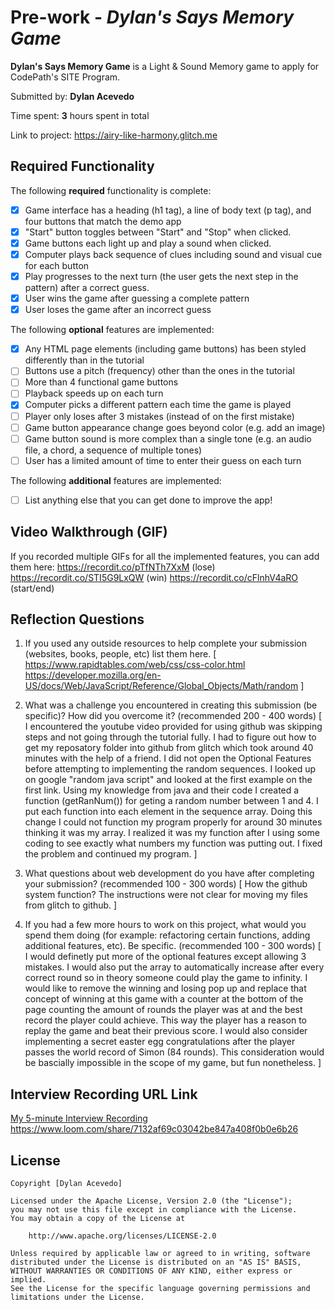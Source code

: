 # Pre-work - *Dylan's Says Memory Game*

**Dylan's Says Memory Game** is a Light & Sound Memory game to apply for CodePath's SITE Program. 

Submitted by: **Dylan Acevedo**

Time spent: **3** hours spent in total

Link to project: https://airy-like-harmony.glitch.me

## Required Functionality

The following **required** functionality is complete:

* [x] Game interface has a heading (h1 tag), a line of body text (p tag), and four buttons that match the demo app
* [x] "Start" button toggles between "Start" and "Stop" when clicked. 
* [x] Game buttons each light up and play a sound when clicked. 
* [x] Computer plays back sequence of clues including sound and visual cue for each button
* [x] Play progresses to the next turn (the user gets the next step in the pattern) after a correct guess. 
* [x] User wins the game after guessing a complete pattern
* [x] User loses the game after an incorrect guess

The following **optional** features are implemented:

* [x] Any HTML page elements (including game buttons) has been styled differently than in the tutorial
* [ ] Buttons use a pitch (frequency) other than the ones in the tutorial
* [ ] More than 4 functional game buttons
* [ ] Playback speeds up on each turn
* [x] Computer picks a different pattern each time the game is played
* [ ] Player only loses after 3 mistakes (instead of on the first mistake)
* [ ] Game button appearance change goes beyond color (e.g. add an image)
* [ ] Game button sound is more complex than a single tone (e.g. an audio file, a chord, a sequence of multiple tones)
* [ ] User has a limited amount of time to enter their guess on each turn

The following **additional** features are implemented:

- [ ] List anything else that you can get done to improve the app!

## Video Walkthrough (GIF)
If you recorded multiple GIFs for all the implemented features, you can add them here:
https://recordit.co/pTfNTh7XxM (lose)
https://recordit.co/STI5G9LxQW (win)
https://recordit.co/cFlnhV4aRO (start/end)

## Reflection Questions
1. If you used any outside resources to help complete your submission (websites, books, people, etc) list them here. 
[
https://www.rapidtables.com/web/css/css-color.html
https://developer.mozilla.org/en-US/docs/Web/JavaScript/Reference/Global_Objects/Math/random
]

2. What was a challenge you encountered in creating this submission (be specific)? How did you overcome it? (recommended 200 - 400 words) 
[
I encountered the youtube video provided for using github was skipping steps and not going through the tutorial fully. 
I had to figure out how to get my reposatory folder into github from glitch which took around 40 minutes with the 
help of a friend.
I did not open the Optional Features before attempting to implementing the random sequences. I looked up on google 
"random java script" and looked at the first example on the first link. Using my knowledge from java and their code 
I created a function (getRanNum()) for geting a random number between 1 and 4. I put each function into each element 
in the sequence array. Doing this change I could not function my program properly for around 30 minutes thinking it 
was my array. I realized it was my function after I using some coding to see exactly what numbers my function was 
putting out. I fixed the problem and continued my program.
]

3. What questions about web development do you have after completing your submission? (recommended 100 - 300 words) 
[
How the github system function? The instructions were not clear for moving my files from glitch to github.
]

4. If you had a few more hours to work on this project, what would you spend them doing 
(for example: refactoring certain functions, adding additional features, etc). Be specific. (recommended 100 - 300 words) 
[
I would definetly put more of the optional features except allowing 3 mistakes. I would also put the array to automatically 
increase after every correct round so in theory someone could play the game to infinity. I would like to remove the winning 
and losing pop up and replace that concept of winning at this game with a counter at the bottom of the page counting the 
amount of rounds the player was at and the best record the player could achieve. This way the player has a reason to replay 
the game and beat their previous score. I would also consider implementing a secret easter egg congratulations after the 
player passes the world record of Simon (84 rounds). This consideration would be bascially impossible in the scope of 
my game, but fun nonetheless.
]



## Interview Recording URL Link

[My 5-minute Interview Recording](your-link-here)
https://www.loom.com/share/7132af69c03042be847a408f0b0e6b26


## License

    Copyright [Dylan Acevedo]

    Licensed under the Apache License, Version 2.0 (the "License");
    you may not use this file except in compliance with the License.
    You may obtain a copy of the License at

        http://www.apache.org/licenses/LICENSE-2.0

    Unless required by applicable law or agreed to in writing, software
    distributed under the License is distributed on an "AS IS" BASIS,
    WITHOUT WARRANTIES OR CONDITIONS OF ANY KIND, either express or implied.
    See the License for the specific language governing permissions and
    limitations under the License.

